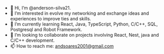 - 👋 Hi, I’m @anderson-silva21.
- 👀 I’m interested in evolve my networking and exchange ideas and experiences to improve ties and skills.
- 🌱 I’m currently learning React, Java, TypeScript, Python, C/C++, SQL, Postgresql and Robot Framework.
- 💞️ I’m looking to collaborate on projects involving React, Nest, java and C/C++ development.
- 📫 How to reach me: andsoares2001@gmail.com
